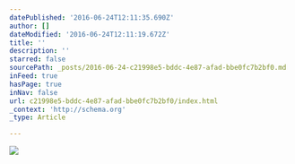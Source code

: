 ```yaml
---
datePublished: '2016-06-24T12:11:35.690Z'
author: []
dateModified: '2016-06-24T12:11:19.672Z'
title: ''
description: ''
starred: false
sourcePath: _posts/2016-06-24-c21998e5-bddc-4e87-afad-bbe0fc7b2bf0.md
inFeed: true
hasPage: true
inNav: false
url: c21998e5-bddc-4e87-afad-bbe0fc7b2bf0/index.html
_context: 'http://schema.org'
_type: Article

---
```

![](https://the-grid-user-content.s3-us-west-2.amazonaws.com/4dedeb10-0db4-4670-a08e-74adf970bf53.jpg)